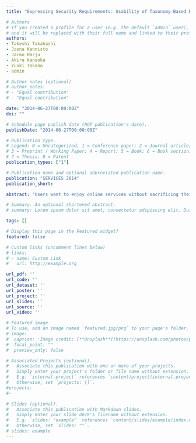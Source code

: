 ```yaml
---
title: "Expressing Security Requirements: Usability of Taxonomy-Based Requirement Identification Scheme"

# Authors
# If you created a profile for a user (e.g. the default `admin` user), write the username (folder name) here
# and it will be replaced with their full name and linked to their profile.
authors:
- Takeshi Takahashi
- Joona Kannisto
- Jarmo Harju
- Akira Kanaoka
- Yuuki Takano
- admin

# Author notes (optional)
# author_notes:
# - "Equal contribution"
# - "Equal contribution"

date: "2014-06-27T00:00:00Z"
doi: ""

# Schedule page publish date (NOT publication's date).
publishDate: "2014-06-27T00:00:00Z"

# Publication type.
# Legend: 0 = Uncategorized; 1 = Conference paper; 2 = Journal article;
# 3 = Preprint / Working Paper; 4 = Report; 5 = Book; 6 = Book section;
# 7 = Thesis; 8 = Patent
publication_types: ["1"]

# Publication name and optional abbreviated publication name.
publication: "SERVICES 2014"
publication_short:

abstract: "Users want to enjoy online services without sacrificing their security. Although there is a trade-off between the security of a service and its usability, the level of security required will differ depending on the user and the situation. To optimize the balance between security and usability, it can be customized for each user and each online transaction. Yet in order to do that, both users and service providers need to stipulate their security requirements. We have been working on a framework that provides security requirement classifications in multiple dimensions to help users identify and select their security requirements, and then apply these requirements to different dimensions. This paper shows how we implemented this framework and then evaluated it by conducting a user study along with our implementation. The study verifies that ordinary users without any particular technical knowledge prefer to clarify their security requirements using a taxonomy-based selection scheme (our scheme) as opposed to a free-form input scheme. It also discusses the coverage of pre-defined taxonomies and users' requirements. Through this study, we clarify the future direction of our research."

# Summary. An optional shortened abstract.
# summary: Lorem ipsum dolor sit amet, consectetur adipiscing elit. Duis posuere tellus ac convallis placerat. Proin tincidunt magna sed ex sollicitudin condimentum.

tags: []

# Display this page in the Featured widget?
featured: false

# Custom links (uncomment lines below)
# links:
# - name: Custom Link
#   url: http://example.org

url_pdf: ''
url_code: ''
url_dataset: ''
url_poster: ''
url_project: ''
url_slides: ''
url_source: ''
url_video: ''

# Featured image
# To use, add an image named `featured.jpg/png` to your page's folder.
# image:
#  caption: 'Image credit: [**Unsplash**](https://unsplash.com/photos/pLCdAaMFLTE)'
#  focal_point: ""
#  preview_only: false

# Associated Projects (optional).
#   Associate this publication with one or more of your projects.
#   Simply enter your project's folder or file name without extension.
#   E.g. `internal-project` references `content/project/internal-project/index.md`.
#   Otherwise, set `projects: []`.
#projects:
#-

# Slides (optional).
#   Associate this publication with Markdown slides.
#   Simply enter your slide deck's filename without extension.
#   E.g. `slides: "example"` references `content/slides/example/index.md`.
#   Otherwise, set `slides: ""`.
# slides: example
---
```

